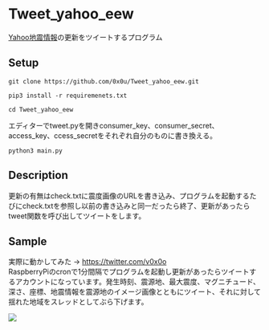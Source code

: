 # Tweet_yahoo_eew
[Yahoo地震情報](https://typhoon.yahoo.co.jp/weather/earthquake/)の更新をツイートするプログラム
## Setup
```git clone https://github.com/0x0u/Tweet_yahoo_eew.git```  

```pip3 install -r requiremenets.txt```  

```cd Tweet_yahoo_eew```  

エディターでtweet.pyを開きconsumer_key、consumer_secret、access_key、ccess_secretをそれぞれ自分のものに書き換える。  

```python3 main.py```
## Description
更新の有無はcheck.txtに震度画像のURLを書き込み、プログラムを起動するたびにcheck.txtを参照し以前の書き込みと同一だったら終了、更新があったらtweet関数を呼び出してツイートをします。 

## Sample
実際に動かしてみた → https://twitter.com/v0x0o  
RaspberryPiのcronで1分間隔でプログラムを起動し更新があったらツイートするアカウントになっています。発生時刻、震源地、最大震度、マグニチュード、深さ、座標、地震情報を震源地のイメージ画像とともにツイート、それに対して揺れた地域をスレッドとしてぶら下げます。  

<img src="https://i.imgur.com/rRE5ylI.png">


